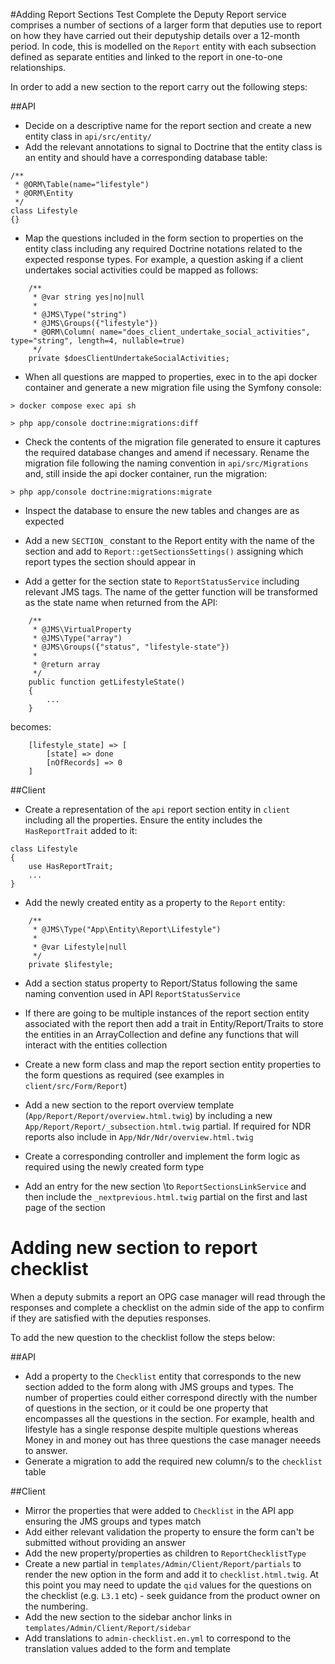 #Adding Report Sections
Test
Complete the Deputy Report service comprises a number of sections of a larger form that deputies use to report on how they have carried out their deputyship details over a 12-month period. In code, this is modelled on the `Report` entity with each subsection defined as separate entities and linked to the report in one-to-one relationships.

In order to add a new section to the report carry out the following steps:

##API
* Decide on a descriptive name for the report section and create a new entity class in `api/src/entity/`
* Add the relevant annotations to signal to Doctrine that the entity class is an entity and should have a corresponding database table:

```phpt
/**
 * @ORM\Table(name="lifestyle")
 * @ORM\Entity
 */
class Lifestyle
{}
```

* Map the questions included in the form section to properties on the entity class including any required Doctrine notations related to the expected response types. For example, a question asking if a client undertakes social activities could be mapped as follows:

```phpt
    /**
     * @var string yes|no|null
     *
     * @JMS\Type("string")
     * @JMS\Groups({"lifestyle"})
     * @ORM\Column( name="does_client_undertake_social_activities", type="string", length=4, nullable=true)
     */
    private $doesClientUndertakeSocialActivities;
```

* When all questions are mapped to properties, exec in to the api docker container and generate a new migration file using the Symfony console:

```
> docker compose exec api sh

> php app/console doctrine:migrations:diff
```

* Check the contents of the migration file generated to ensure it captures the required database changes and amend if necessary. Rename the migration file following the naming convention in `api/src/Migrations` and, still inside the api docker container, run the migration:

```
> php app/console doctrine:migrations:migrate
```

* Inspect the database to ensure the new tables and changes are as expected

* Add a new `SECTION_` constant to the Report entity with the name of the section and add to `Report::getSectionsSettings()` assigning which report types the section should appear in

* Add a getter for the section state to `ReportStatusService` including relevant JMS tags. The name of the getter function will be transformed as the state name when returned from the API:

```phpt
    /**
     * @JMS\VirtualProperty
     * @JMS\Type("array")
     * @JMS\Groups({"status", "lifestyle-state"})
     *
     * @return array
     */
    public function getLifestyleState()
    {
        ...
    }
```

becomes:

```phpt
    [lifestyle_state] => [
        [state] => done
        [nOfRecords] => 0
    ]
```

##Client

* Create a representation of the `api` report section entity in `client` including all the properties. Ensure the entity includes the `HasReportTrait` added to it:

```phpt
class Lifestyle
{
    use HasReportTrait;
    ...
}
```

* Add the newly created entity as a property to the `Report` entity:

```phpt
    /**
     * @JMS\Type("App\Entity\Report\Lifestyle")
     *
     * @var Lifestyle|null
     */
    private $lifestyle;
```

* Add a section status property to Report/Status following the same naming convention used in API `ReportStatusService`

* If there are going to be multiple instances of the report section entity associated with the report then add a trait in Entity/Report/Traits to store the entities in an ArrayCollection and define any functions that will interact with the entities collection

* Create a new form class and map the report section entity properties to the form questions as required (see examples in `client/src/Form/Report`)

* Add a new section to the report overview template (`App/Report/Report/overview.html.twig`) by including a new `App/Report/Report/_subsection.html.twig` partial. If required for NDR reports also include in `App/Ndr/Ndr/overview.html.twig`

* Create a corresponding controller and implement the form logic as required using the newly created form type

* Add an entry for the new section \to `ReportSectionsLinkService` and then include the `_nextprevious.html.twig` partial on the first and last page of the section

# Adding new section to report checklist

When a deputy submits a report an OPG case manager will read through the responses and complete a checklist on the admin side of the app to confirm if they are satisfied with the deputies responses.

To add the new question to the checklist follow the steps below:

##API
- Add a property to the `Checklist` entity that corresponds to the new section added to the form along with JMS groups and types. The number of properties could either correspond directly with the number of questions in the section, or it could be one property that encompasses all the questions in the section. For example, health and lifestyle has a single response despite multiple questions whereas Money in and money out has three questions the case manager neeeds to answer.
- Generate a migration to add the required new column/s to the `checklist` table

##Client
- Mirror the properties that were added to `Checklist` in the API app ensuring the JMS groups and types match
- Add either relevant validation the property to ensure the form can't be submitted without providing an answer
- Add the new property/properties as children to `ReportChecklistType`
- Create a new partial in `templates/Admin/Client/Report/partials` to render the new option in the form and add it to `checklist.html.twig`. At this point you may need to update the `qid` values for the questions on the checklist (e.g. `L3.1` etc) - seek guidance from the product owner on the numbering.
- Add the new section to the sidebar anchor links in `templates/Admin/Client/Report/sidebar`
- Add translations to `admin-checklist.en.yml` to correspond to the translation values added to the form and template
